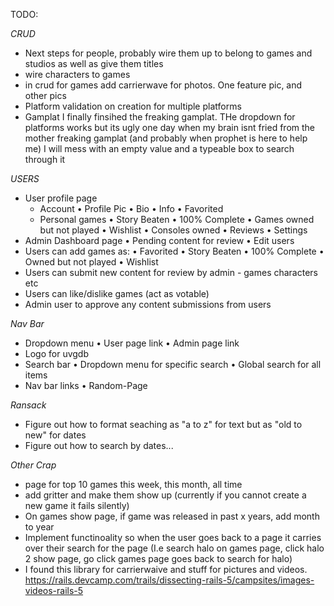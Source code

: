 TODO:

*CRUD*
- Next steps for people, probably wire them up to belong to games and studios as well as give them titles
- wire characters to games
- in crud for games add carrierwave for photos.  One feature pic, and other pics
- Platform validation on creation for multiple platforms
- Gamplat I finally finsihed the freaking gamplat.   THe dropdown for platforms works but its ugly one day when my brain isnt fried from the mother freaking gamplat (and probably when prophet is here to help me) I will mess with an empty value and a typeable box to search through it

*USERS*
- User profile page
  - Account
    • Profile Pic
    • Bio
    • Info
  • Favorited
  - Personal games
    • Story Beaten
    • 100% Complete
    • Games owned but not played
    • Wishlist
    • Consoles owned
  • Reviews
  • Settings
- Admin Dashboard page
  • Pending content for review
  • Edit users
- Users can add games as:
  • Favorited
  • Story Beaten
  • 100% Complete
  • Owned but not played
  • Wishlist
- Users can submit new content for review by admin - games characters etc
- Users can like/dislike games (act as votable)
- Admin user to approve any content submissions from users

*Nav Bar*
- Dropdown menu
  • User page link
  • Admin page link
- Logo for uvgdb
- Search bar
  • Dropdown menu for specific search
  • Global search for all items
- Nav bar links
  • Random-Page

*Ransack*
- Figure out how to format seaching as "a to z" for text but as "old to new" for dates
- Figure out how to search by dates...

*Other Crap*
- page for top 10 games this week, this month, all time
- add gritter and make them show up (currently if you cannot create a new game it fails silently)
- On games show page, if game was released in past x years, add month to year
- Implement functinoality so when the user goes back to a page it carries over their search for the page (I.e search halo on games page, click halo 2 show page, go click games page goes back to search for halo)
- I found this library for carrierwaive and stuff for pictures and videos.  https://rails.devcamp.com/trails/dissecting-rails-5/campsites/images-videos-rails-5
